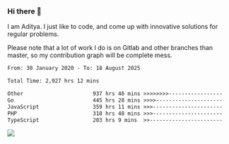 ### Hi there 👋

I am Aditya. I just like to code, and come up with innovative solutions for regular problems.

Please note that a lot of work I do is on Gitlab and other branches than master, so my contribution graph will be complete mess.

<!--START_SECTION:waka-->

```txt
From: 30 January 2020 - To: 18 August 2025

Total Time: 2,927 hrs 12 mins

Other                      937 hrs 46 mins >>>>>>>>-----------------   32.04 %
Go                         445 hrs 28 mins >>>>---------------------   15.22 %
JavaScript                 359 hrs 11 mins >>>----------------------   12.27 %
PHP                        318 hrs 48 mins >>>----------------------   10.89 %
TypeScript                 203 hrs 9 mins  >>-----------------------   06.94 %
```

<!--END_SECTION:waka-->

![](https://komarev.com/ghpvc/?username=BrainBuzzer)
